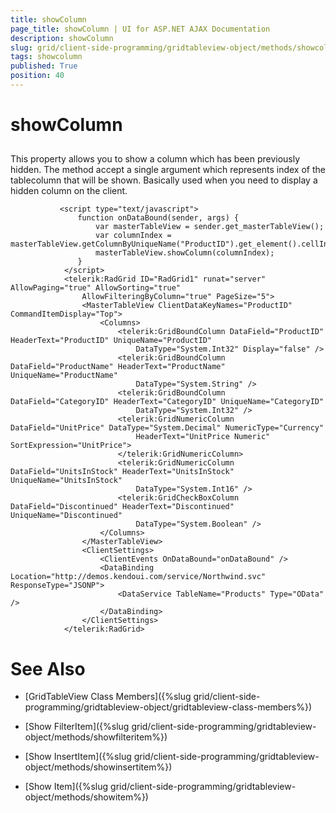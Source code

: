 ```yaml
---
title: showColumn
page_title: showColumn | UI for ASP.NET AJAX Documentation
description: showColumn
slug: grid/client-side-programming/gridtableview-object/methods/showcolumn
tags: showcolumn
published: True
position: 40
---
```


# showColumn



## 

This property allows you to show a column which has been previously hidden. The method accept a single argument which represents index of the tablecolumn that will be shown. Basically used when you need to display a hidden column on the client.

````ASPNET
	       <script type="text/javascript">
	           function onDataBound(sender, args) {
	               var masterTableView = sender.get_masterTableView();
	               var columnIndex = masterTableView.getColumnByUniqueName("ProductID").get_element().cellIndex;
	               masterTableView.showColumn(columnIndex);
	           }
	        </script>
	        <telerik:RadGrid ID="RadGrid1" runat="server" AllowPaging="true" AllowSorting="true"
	            AllowFilteringByColumn="true" PageSize="5">
	            <MasterTableView ClientDataKeyNames="ProductID" CommandItemDisplay="Top">
	                <Columns>
	                    <telerik:GridBoundColumn DataField="ProductID" HeaderText="ProductID" UniqueName="ProductID"
	                        DataType="System.Int32" Display="false" />
	                    <telerik:GridBoundColumn DataField="ProductName" HeaderText="ProductName" UniqueName="ProductName"
	                        DataType="System.String" />
	                    <telerik:GridBoundColumn DataField="CategoryID" HeaderText="CategoryID" UniqueName="CategoryID"
	                        DataType="System.Int32" />
	                    <telerik:GridNumericColumn DataField="UnitPrice" DataType="System.Decimal" NumericType="Currency"
	                        HeaderText="UnitPrice Numeric" SortExpression="UnitPrice">
	                    </telerik:GridNumericColumn>
	                    <telerik:GridNumericColumn DataField="UnitsInStock" HeaderText="UnitsInStock" UniqueName="UnitsInStock"
	                        DataType="System.Int16" />
	                    <telerik:GridCheckBoxColumn DataField="Discontinued" HeaderText="Discontinued" UniqueName="Discontinued"
	                        DataType="System.Boolean" />
	                </Columns>
	            </MasterTableView>
	            <ClientSettings>
	                <ClientEvents OnDataBound="onDataBound" />
	                <DataBinding Location="http://demos.kendoui.com/service/Northwind.svc" ResponseType="JSONP">
	                    <DataService TableName="Products" Type="OData" />
	                </DataBinding>
	            </ClientSettings>
	        </telerik:RadGrid>
````



# See Also

 * [GridTableView Class Members]({%slug grid/client-side-programming/gridtableview-object/gridtableview-class-members%})

 * [Show FilterItem]({%slug grid/client-side-programming/gridtableview-object/methods/showfilteritem%})

 * [Show InsertItem]({%slug grid/client-side-programming/gridtableview-object/methods/showinsertitem%})

 * [Show Item]({%slug grid/client-side-programming/gridtableview-object/methods/showitem%})
